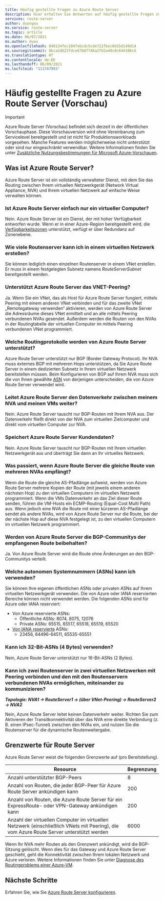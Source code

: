 ```yaml
---
title: Häufig gestellte Fragen zu Azure Route Server
description: Hier erhalten Sie Antworten auf häufig gestellte Fragen zu Azure Route Server.
services: route-server
author: duongau
ms.service: route-server
ms.topic: article
ms.date: 06/07/2021
ms.author: duau
ms.openlocfilehash: 848134fec184febcdc5cde722fbec8e55d149d14
ms.sourcegitcommit: 8bca2d622fdce67b07746a2fb5a40c0c644100c6
ms.translationtype: HT
ms.contentlocale: de-DE
ms.lasthandoff: 06/09/2021
ms.locfileid: "111747993"
---
```

# <a name="azure-route-server-preview-faq"></a>Häufig gestellte Fragen zu Azure Route Server (Vorschau)

> [!IMPORTANT]
> Azure Route Server (Vorschau) befindet sich derzeit in der öffentlichen Vorschauphase.
> Diese Vorschauversion wird ohne Vereinbarung zum Servicelevel bereitgestellt und ist nicht für Produktionsworkloads vorgesehen. Manche Features werden möglicherweise nicht unterstützt oder sind nur eingeschränkt verwendbar.
> Weitere Informationen finden Sie unter [Zusätzliche Nutzungsbestimmungen für Microsoft Azure-Vorschauen](https://azure.microsoft.com/support/legal/preview-supplemental-terms/).

## <a name="what-is-azure-route-server"></a>Was ist Azure Route Server?

Azure Route Server ist ein vollständig verwalteter Dienst, mit dem Sie das Routing zwischen Ihrem virtuellen Netzwerkgerät (Network Virtual Appliance, NVA) und Ihrem virtuellen Netzwerk auf einfache Weise verwalten können.

### <a name="is-azure-route-server-just-a-vm"></a>Ist Azure Route Server einfach nur ein virtueller Computer?

Nein. Azure Route Server ist ein Dienst, der mit hoher Verfügbarkeit entworfen wurde. Wenn er in einer Azure-Region bereitgestellt wird, die [Verfügbarkeitszonen](../availability-zones/az-overview.md) unterstützt, verfügt er über Redundanz auf Zonenebene.

### <a name="how-many-route-servers-can-i-create-in-a-virtual-network"></a>Wie viele Routenserver kann ich in einem virtuellen Netzwerk erstellen?

Sie können lediglich einen einzelnen Routenserver in einem VNet erstellen. Er muss in einem festgelegten Subnetz namens *RouteServerSubnet* bereitgestellt werden.

### <a name="does-azure-route-server-support-vnet-peering"></a>Unterstützt Azure Route Server das VNET-Peering?

Ja. Wenn Sie ein VNet, das als Host für Azure Route Server fungiert, mittels Peering mit einem anderen VNet verbinden und für das zweite VNet „Remotegateway verwenden“ aktivieren, werden von Azure Route Server die Adressräume dieses VNet ermittelt und an alle mittels Peering verbundenen NVAs gesendet. Außerdem werden die Routen von den NVAs in der Routingtabelle der virtuellen Computer im mittels Peering verbundenen VNet programmiert. 


### <a name="what-routing-protocols-does-azure-route-server-support"></a><a name = "protocol"></a>Welche Routingprotokolle werden von Azure Route Server unterstützt?

Azure Route Server unterstützt nur BGP (Border Gateway Protocol). Ihr NVA muss externes BGP mit mehreren Hops unterstützen, da Sie Azure Route Server in einem dedizierten Subnetz in Ihrem virtuellen Netzwerk bereitstellen müssen. Beim Konfigurieren von BGP auf Ihrem NVA muss sich die von Ihnen gewählte [ASN](https://en.wikipedia.org/wiki/Autonomous_system_(Internet)) von derjenigen unterscheiden, die von Azure Route Server verwendet wird.

### <a name="does-azure-route-server-route-data-traffic-between-my-nva-and-my-vms"></a>Leitet Azure Route Server den Datenverkehr zwischen meinem NVA und meinen VMs weiter?

Nein. Azure Route Server tauscht nur BGP-Routen mit Ihrem NVA aus. Der Datenverkehr fließt direkt von der NVA zum virtuellen Zielcomputer und direkt vom virtuellen Computer zur NVA.

### <a name="does-azure-route-server-store-customer-data"></a>Speichert Azure Route Server Kundendaten?
Nein. Azure Route Server tauscht nur BGP-Routen mit Ihrem virtuellen Netzwerkgerät aus und überträgt Sie dann an Ihr virtuelles Netzwerk.

### <a name="if-azure-route-server-receives-the-same-route-from-more-than-one-nva-how-does-it-handle-them"></a>Was passiert, wenn Azure Route Server die gleiche Route von mehreren NVAs empfängt?

Wenn die Route die gleiche AS-Pfadlänge aufweist, werden von Azure Route Server mehrere Kopien der Route (mit jeweils einem anderen nächsten Hop) zu den virtuellen Computern im virtuellen Netzwerk programmiert. Wenn die VMs Datenverkehr an das Ziel dieser Route senden, führen die VM-Hosts ein ECMP-Routing (Equal-Cost Multi Path) aus. Wenn jedoch eine NVA die Route mit einer kürzeren AS-Pfadlänge sendet als andere NVAs, wird von Azure Route Server nur die Route, bei der der nächste Hop auf diese NVA festgelegt ist, zu den virtuellen Computern im virtuellen Netzwerk programmiert.

### <a name="does-azure-route-server-preserve-the-bgp-communities-of-the-route-it-receives"></a>Werden von Azure Route Server die BGP-Communitys der empfangenen Route beibehalten?

Ja. Von Azure Route Server wird die Route ohne Änderungen an den BGP-Communitys verteilt.

### <a name="what-autonomous-system-numbers-asns-can-i-use"></a>Welche autonomen Systemnummern (ASNs) kann ich verwenden?

Sie können Ihre eigenen öffentlichen ASNs oder privaten ASNs auf Ihrem virtuellen Netzwerkgerät verwenden. Die von Azure oder IANA reservierten Bereiche können nicht verwendet werden.
Die folgenden ASNs sind für Azure oder IANA reserviert:

* Von Azure reservierte ASNs:
    * Öffentliche ASNs: 8074, 8075, 12076
    * Private ASNs: 65515, 65517, 65518, 65519, 65520
* [Von IANA reservierte](http://www.iana.org/assignments/iana-as-numbers-special-registry/iana-as-numbers-special-registry.xhtml) ASNs:
    * 23456, 64496-64511, 65535-65551

### <a name="can-i-use-32-bit-4-byte-asns"></a>Kann ich 32-Bit-ASNs (4 Bytes) verwenden?

Nein, Azure Route Server unterstützt nur 16-Bit-ASNs (2 Bytes).

### <a name="can-i-peer-two-route-servers-in-two-peered-virtual-networks-and-enable-the-nvas-connected-to-the-route-servers-to-talk-to-each-other"></a>Kann ich zwei Routenserver in zwei virtuellen Netzwerken mit Peering verbinden und den mit den Routenservern verbundenen NVAs ermöglichen, miteinander zu kommunizieren? 

***Topologie: NVA1 -> RouteServer1 -> (über VNet-Peering) -> RouteServer2 -> NVA2***

Nein, Azure Route Server leitet keinen Datenverkehr weiter. Richten Sie zum Aktivieren der Transitkonnektivität über das NVA eine direkte Verbindung (z. B. einen IPsec-Tunnel) zwischen den NVAs ein, und nutzen Sie die Routenserver für die dynamische Routenweitergabe. 

## <a name="route-server-limits"></a><a name = "limitations"></a>Grenzwerte für Route Server

Azure Route Server weist die folgenden Grenzwerte auf (pro Bereitstellung).

| Resource | Begrenzung |
|----------|-------|
| Anzahl unterstützter BGP-Peers | 8 |
| Anzahl von Routen, die jeder BGP-Peer für Azure Route Server ankündigen kann | 200 |
| Anzahl von Routen, die Azure Route Server für ein ExpressRoute- oder VPN-Gateway ankündigen kann | 200 |
| Anzahl der virtuellen Computer im virtuellen Netzwerk (einschließlich VNets mit Peering), die vom Azure Route Server unterstützt werden | 6000 |

Wenn Ihr NVA mehr Routen als den Grenzwert ankündigt, wird die BGP-Sitzung gelöscht. Wenn dies für das Gateway und Azure Route Server geschieht, geht die Konnektivität zwischen Ihrem lokalen Netzwerk und Azure verloren. Weitere Informationen finden Sie unter [Diagnose des Routingproblems einer Azure-VM](../virtual-network/diagnose-network-routing-problem.md).

## <a name="next-steps"></a>Nächste Schritte

Erfahren Sie, wie Sie [Azure Route Server konfigurieren](quickstart-configure-route-server-powershell.md).
